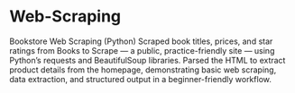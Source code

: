 # Web-Scraping

Bookstore Web Scraping (Python)
Scraped book titles, prices, and star ratings from Books to Scrape — a public, practice-friendly site — using Python’s requests and BeautifulSoup libraries. Parsed the HTML to extract product details from the homepage, demonstrating basic web scraping, data extraction, and structured output in a beginner-friendly workflow.
